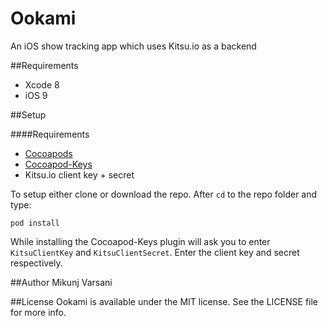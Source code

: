 Ookami
===================
An iOS show tracking app which uses Kitsu.io as a backend

##Requirements

 - Xcode 8
 - iOS 9

##Setup

####Requirements

 - [Cocoapods](https://guides.cocoapods.org/using/getting-started.html)
 - [Cocoapod-Keys](https://github.com/orta/cocoapods-keys)
 - Kitsu.io client key + secret

To setup either clone or download the repo. After `cd` to the repo folder and type:

    pod install
While installing the Cocoapod-Keys plugin will ask you to enter `KitsuClientKey` and `KitsuClientSecret`. Enter the client key and secret respectively.

##Author
Mikunj Varsani

##License
Ookami is available under the MIT license. See the LICENSE file for more info.
